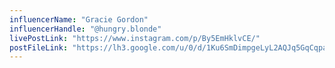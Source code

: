 ```yaml
---
influencerName: "Gracie Gordon"
influencerHandle: "@hungry.blonde"
livePostLink: "https://www.instagram.com/p/By5EmHklvCE/"
postFileLink: "https://lh3.google.com/u/0/d/1Ku6SmDimpgeLyL2AQJq5GqCqpaqR8-jv"
---
```

